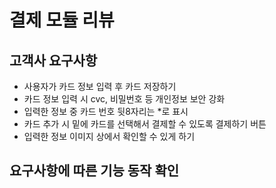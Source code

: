 # 결제 모듈 리뷰

## 고객사 요구사항
- 사용자가 카드 정보 입력 후 카드 저장하기
- 카드 정보 입력 시 cvc, 비밀번호 등 개인정보 보안 강화
- 입력한 정보 중 카드 번호 뒷8자리는 *로 표시
- 카드 추가 시 밑에 카드를 선택해서 결제할 수 있도록 결제하기 버튼
- 입력한 정보 이미지 상에서 확인할 수 있게 하기

## 요구사항에 따른 기능 동작 확인


